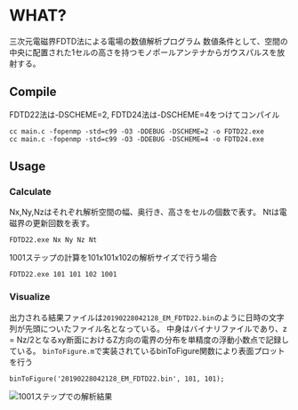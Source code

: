# WHAT?

三次元電磁界FDTD法による電場の数値解析プログラム
数値条件として、空間の中央に配置された1セルの高さを持つモノポールアンテナからガウスパルスを放射する。


## Compile

FDTD22法は-DSCHEME=2, FDTD24法は-DSCHEME=4をつけてコンパイル
```
cc main.c -fopenmp -std=c99 -O3 -DDEBUG -DSCHEME=2 -o FDTD22.exe
cc main.c -fopenmp -std=c99 -O3 -DDEBUG -DSCHEME=4 -o FDTD24.exe
```

## Usage

### Calculate

Nx,Ny,Nzはそれぞれ解析空間の幅、奥行き、高さをセルの個数で表す。
Ntは電磁界の更新回数を表す。
```
FDTD22.exe Nx Ny Nz Nt
```

1001ステップの計算を101x101x102の解析サイズで行う場合
```
FDTD22.exe 101 101 102 1001
```

### Visualize

出力される結果ファイルは`20190228042128_EM_FDTD22.bin`のように日時の文字列が先頭についたファイル名となっている。
中身はバイナリファイルであり、z = Nz/2となるxy断面におけるZ方向の電界の分布を単精度の浮動小数点で記録している。
`binToFigure.m`で実装されているbinToFigure関数により表面プロットを行う

```
binToFigure('20190228042128_EM_FDTD22.bin', 101, 101);
```
![1001ステップでの解析結果](https://github.com/NEETFUTURE/EM_FDTD/1001.png)

